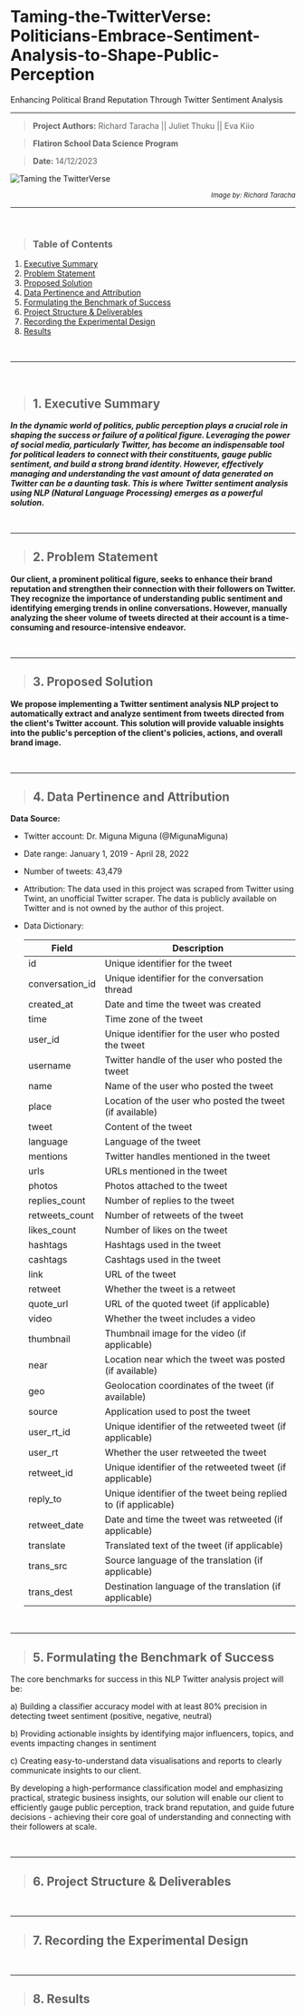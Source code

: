 # Taming-the-TwitterVerse: Politicians-Embrace-Sentiment-Analysis-to-Shape-Public-Perception
Enhancing Political Brand Reputation Through Twitter Sentiment Analysis

---

>  **Project Authors:** Richard Taracha || Juliet Thuku || Eva Kiio

> **Flatiron School Data Science Program**

>  **Date:** 14/12/2023
> 
![Taming the TwitterVerse](https://github.com/TarachaR/Taming-the-TwitterVerse-Politicians-Embrace-Sentiment-Analysis-to-Shape-Public-Perception/assets/67068918/18cd6417-dd21-450c-9814-fb7b02b2943c)

<p align="right"><i><small>Image by: Richard Taracha</small></i></p>

---
</br>

> ###  Table of Contents
1. [Executive Summary](#background-information) 
2. [Problem Statement](#understanding-the-context)
3. [Proposed Solution](#understanding-the-context)
4. [Data Pertinence and Attribution](#understanding-the-context)
5. [Formulating the Benchmark of Success](#understanding-the-context)
6. [Project Structure & Deliverables](#project-deliverable)
7. [Recording the Experimental Design](#recording-the-experimental-design)
8. [Results](#project-deliverable)


</br>

---

</br>

> ## 1. Executive Summary

***In the dynamic world of politics, public perception plays a crucial role in shaping the success or failure of a political figure. Leveraging the power of social media, particularly Twitter, has become an indispensable tool for political leaders to connect with their constituents, gauge public sentiment, and build a strong brand identity. However, effectively managing and understanding the vast amount of data generated on Twitter can be a daunting task. This is where Twitter sentiment analysis using NLP (Natural Language Processing) emerges as a powerful solution.***

</br>

---
> ## 2. Problem Statement

**Our client, a prominent political figure, seeks to enhance their brand reputation and strengthen their connection with their followers on Twitter. They recognize the importance of understanding public sentiment and identifying emerging trends in online conversations. However, manually analyzing the sheer volume of tweets directed at their account is a time-consuming and resource-intensive endeavor.**

</br>

---
> ## 3. Proposed Solution

**We propose implementing a Twitter sentiment analysis NLP project to automatically extract and analyze sentiment from tweets directed from the client's Twitter account. This solution will provide valuable insights into the public's perception of the client's policies, actions, and overall brand image.**

</br>

---
> ## 4. Data Pertinence and Attribution

**Data Source:**

- Twitter account: Dr. Miguna Miguna (@MigunaMiguna)
- Date range: January 1, 2019 - April 28, 2022
- Number of tweets: 43,479
- Attribution: The data used in this project was scraped from Twitter using Twint, an unofficial Twitter scraper. The data is publicly available on Twitter and is not owned by the author of this project.
- Data Dictionary:

  | Field | Description |
    |-|-|
    | id | Unique identifier for the tweet |
    | conversation_id | Unique identifier for the conversation thread |
    | created_at | Date and time the tweet was created |
    | time | Time zone of the tweet |
    | user_id | Unique identifier for the user who posted the tweet |
    | username | Twitter handle of the user who posted the tweet |
    | name | Name of the user who posted the tweet |
    | place | Location of the user who posted the tweet (if available) |
    | tweet | Content of the tweet |
    | language | Language of the tweet |  
    | mentions | Twitter handles mentioned in the tweet |
    | urls | URLs mentioned in the tweet |
    | photos | Photos attached to the tweet |
    | replies_count | Number of replies to the tweet |
    | retweets_count | Number of retweets of the tweet |
    | likes_count | Number of likes on the tweet |
    | hashtags | Hashtags used in the tweet |
    | cashtags | Cashtags used in the tweet |
    | link | URL of the tweet |
    | retweet | Whether the tweet is a retweet |
    | quote_url | URL of the quoted tweet (if applicable) |
    | video | Whether the tweet includes a video |
    | thumbnail | Thumbnail image for the video (if applicable) |
    | near | Location near which the tweet was posted (if available) |
    | geo | Geolocation coordinates of the tweet (if available) |
    | source | Application used to post the tweet |  
    | user_rt_id | Unique identifier of the retweeted tweet (if applicable) |
    | user_rt | Whether the user retweeted the tweet |
    | retweet_id | Unique identifier of the retweeted tweet (if applicable) |  
    | reply_to | Unique identifier of the tweet being replied to (if applicable) |
    | retweet_date | Date and time the tweet was retweeted (if applicable) |
    | translate | Translated text of the tweet (if applicable) |
    | trans_src | Source language of the translation (if applicable) |  
    | trans_dest | Destination language of the translation (if applicable) |

</br>

---
> ## 5. Formulating the Benchmark of Success

The core benchmarks for success in this NLP Twitter analysis project will be: 

a) Building a classifier accuracy model with at least 80% precision in detecting tweet sentiment (positive, negative, neutral)

b) Providing actionable insights by identifying major influencers, topics, and events impacting changes in sentiment

c) Creating easy-to-understand data visualisations and reports to clearly communicate insights to our client. 

By developing a high-performance classification model and emphasizing practical, strategic business insights, our solution will enable our client to efficiently gauge public perception, track brand reputation, and guide future decisions - achieving their core goal of understanding and connecting with their followers at scale.

</br>

---
> ## 6. Project Structure & Deliverables


</br>

---
> ## 7. Recording the Experimental Design



</br>

---
> ## 8. Results
